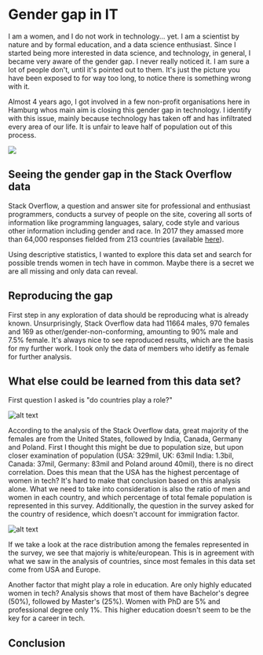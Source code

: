 # Gender gap in IT

I am a women, and I do not work in technology... yet. I am a scientist by nature and by formal education, and a data science enthusiast. Since I started being more interested in data science, and technology, in general, I became very aware of the gender gap. I never really noticed it. I am sure a lot of people don't, until it's pointed out to them. It's just the picture you have been exposed to for way too long, to notice there is something wrong with it. 

Almost 4 years ago, I got involved in a few non-profit organisations here in Hamburg whos main aim is closing this gender gap in technology. I identify with this issue, mainly because technology has taken off and has infiltrated every area of our life. It is unfair to leave half of population out of this process.

![](https://github.com/milbajagic/StackOverflow_2017_survey_analysis/photography-of-a-woman-using-laptop-1024403.jpeg)

## Seeing the gender gap in the Stack Overflow data

Stack Overflow, a question and answer site for professional and enthusiast programmers, conducts a survey of people on the site, covering all sorts of information like programming languages, salary, code style and various other information including gender and race. In 2017 they amassed more than 64,000 responses fielded from 213 countries (available [here](https://www.kaggle.com/stackoverflow/so-survey-2017/data)). 

Using descriptive statistics, I wanted to explore this data set and search for possible trends women in tech have in common. Maybe there is a secret we are all missing and only data can reveal. 

## Reproducing the gap
First step in any exploration of data should be reproducing what is already known. Unsurprisingly, Stack Overflow data had 11664 males, 970 females and 169 as other/gender-non-conforming, amounting to 90% male and 7.5% female. It's always nice to see reproduced results, which are the basis for my further work. I took only the data of members who idetify as female for further analysis. 

## What else could be learned from this data set?
First question I asked is "do countries play a role?" 

![alt text](https://github.com/milbajagic/StackOverflow_2017_survey_analysis/female_coutry.png)

According to the analysis of the Stack Overflow data, great majority of the females are from the United States, followed by India, Canada, Germany and Poland. First I thought this might be due to population size, but upon closer examination of population (USA: 329mil, UK: 63mil India: 1.3bil, Canada: 37mil, Germany: 83mil and Poland around 40mil), there is no direct correlation. Does this mean that the USA has the highest percentage of women in tech? It's hard to make that conclusion based on this analysis alone. What we need to take into consideration is also the ratio of men and women in each country, and which percentage of total female population is represented in this survey. Additionally, the question in the survey asked for the country of residence, which doesn't account for immigration factor.

![alt text](https://github.com/milbajagic/StackOverflow_2017_survey_analysis/female_race.png)

If we take a look at the race distribution among the females represented in the survey, we see that majoriy is white/european. This is in agreement with what we saw in the analysis of countries, since most females in this data set come from USA and Europe. 

Another factor that might play a role in education. Are only highly educated women in tech? Analysis shows that most of them have Bachelor's degree (50%), followed by Master's (25%). Women with PhD are 5% and professional degree only 1%. This higher education doesn't seem to be the key for a career in tech.

## Conclusion



